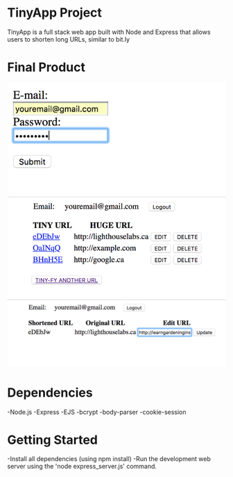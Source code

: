 # TinyApp Project

TinyApp is a full stack web app built with Node and Express that allows users to shorten long URLs, similar to bit.ly

# Final Product

![So you want to register for TinyApp](https://github.com/robschwitzer/tiny-app/blob/master/docs/tinyapp%20register%20screenshot.png)
![A list of your URLS and some options](https://github.com/robschwitzer/tiny-app/blob/master/docs/tinyapp%20:urls%20screenshot.png)
![Edit your URL](https://github.com/robschwitzer/tiny-app/blob/master/docs/tinyapp%20edit%20url%20screenshot.png)

# Dependencies

-Node.js
-Express
-EJS
-bcrypt
-body-parser
-cookie-session

# Getting Started

-Install all dependencies (using npm install)
-Run the development web server using the 'node express_server.js' command.